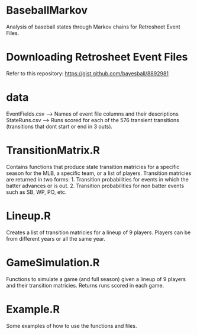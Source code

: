 # BaseballMarkov
Analysis of baseball states through Markov chains for Retrosheet Event Files.

Downloading Retrosheet Event Files
===========================
Refer to this repository: https://gist.github.com/bayesball/8892981

data
===============
EventFields.csv --> Names of event file columns and their descriptions
StateRuns.csv --> Runs scored for each of the 576 transient transitions (transitions that dont start or end in 3 outs).

TransitionMatrix.R
=====================
Contains functions that produce state transition matricies for a specific season for the MLB, a specific team, or a list of players. Transition matricies are returned in two forms: 1. Transition probabilities for events in which the batter advances or is out. 2. Transition probabilities for non batter events such as SB, WP, PO, etc.

Lineup.R
================
Creates a list of transition matricies for a lineup of 9 players. Players can be from different years or all the same year.

GameSimulation.R
================
Functions to simulate a game (and full season) given a lineup of 9 players and their transition matricies. Returns runs scored in each game.

Example.R
===============
Some examples of how to use the functions and files.

